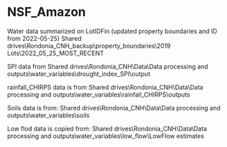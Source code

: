 # NSF_Amazon

Water data summarized on LotIDFin (updated property boundaries and ID from 2022-05-25)
Shared drives\Rondonia_CNH_backup\property_boundaries\2019 Lots\2022_05_25_MOST_RECENT

SPI data from 
Shared drives\Rondonia_CNH\Data\Data processing and outputs\water_variables\drought_index_SPI\output

rainfall_CHIRPS data is from
Shared drives\Rondonia_CNH\Data\Data processing and outputs\water_variables\rainfall_CHIRPS\outputs

Soils data is from:
Shared drives\Rondonia_CNH\Data\Data processing and outputs\water_variables\soils

Low flod data is copied from:
Shared drives\Rondonia_CNH\Data\Data processing and outputs\water_variables\low_flow\LowFlow estimates
